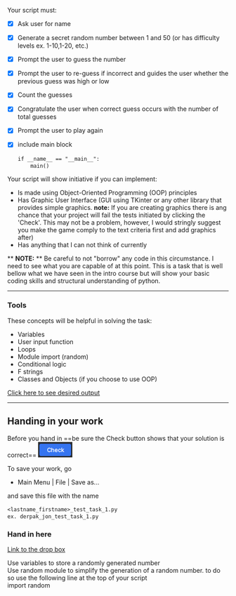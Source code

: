 
Your script must:
- [x] Ask user for name
- [x] Generate a secret random number between 1 and 50 (or has difficulty levels ex. 1-10,1-20, etc.)
- [x] Prompt the user to guess the number
- [x] Prompt the user to re-guess if incorrect and guides the user whether the previous guess 
was high or low
- [x] Count the guesses
- [x] Congratulate the user when correct guess occurs with the number of total guesses
- [x] Prompt the user to play again
- [x] include main block

    ```
    if __name__ == "__main__":
        main()
    ```

Your script will show initiative if you can implement:
-	Is made using Object-Oriented Programming (OOP) principles
-	Has Graphic User Interface (GUI using TKinter or any other library that provides simple graphics. **note:** If you are creating graphics there is ang chance that your project will fail the tests initiated by clicking
the 'Check'. This may not be a problem, however, I would stringly suggest you make the game comply to the text 
criteria first and add graphics after)
-	Has anything that I can not think of currently

** **NOTE:** **
Be careful to not "borrow" any code in this circumstance. I need to see what you are capable of at this
point. This is a task that is well bellow what we have seen in the intro course but will show your basic
coding skills and structural understanding of python.
___
### Tools
These concepts will be helpful in solving the task:
- Variables
- User input function
- Loops
- Module import (random)
- Conditional logic
- F strings
- Classes and Objects (if you choose to use OOP)


[Click here to see desired output](file://task_1/number_guesser/invisible_task.py_output.png)

___
## Handing in your work
Before you hand in ==be sure the Check button shows that your solution is correct== 
![Check](../../common/checkButton.png)

To save your work, go

- Main Menu | File | Save as...

and save this file with the name

    <lastname_firstname>_test_task_1.py
    ex. derpak_jon_test_task_1.py


### Hand in here

[Link to the drop box](https://sd83bcca-my.sharepoint.com/:f:/r/personal/jderpak_sd83_bc_ca/Documents/0%20Comp%2010%20-%2011/2526DropBox?csf=1&web=1&e=L27Ykb)

<div class="hint">
Use variables to store a randomly generated number
</div>

<div class="hint">
Use random module to simplify the generation of a random number. to do so use the following line at the 
top of your script <div class="code">import random</div>
</div>
